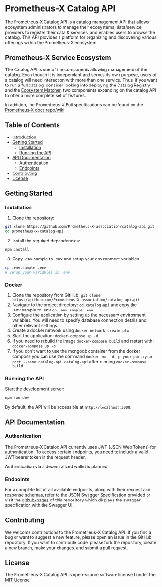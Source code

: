 # Prometheus-X Catalog API

The Prometheus-X Catalog API is a catalog management API that allows ecosystem administrators to manage their ecosystems, data/service providers to register their data & services, and enables users to browse the catalog. This API provides a platform for organizing and discovering various offerings within the Prometheus-X ecosystem.

## Prometheus-X Service Ecosystem

The Catalog API is one of the components allowing management of the catalog. Even though it is independant and serves its own purpose, users of a catalog will need interaction with more than one service. Thus, if you want to run a full catalog, consider looking into deploying the [Catalog Registry](https://github.com/Prometheus-X-association/catalog-registry) and the [Ecosystem Matcher](https://github.com/Prometheus-X-association/ecosystem-matcher), two components expanding on the catalog API to offer a more complete set of features.

In addition, the Prometheus-X Full specifications can be found on the [Prometheus-X docs repo/wiki](https://github.com/Prometheus-X-association/docs/wiki/Prometheus%E2%80%90X-Building-Blocks:-Enabling-Secure-Data-Ecosystems-and-Consent%E2%80%90driven-Data-Sharing)

## Table of Contents

- [Introduction](#prometheus-x-catalog-api)
- [Getting Started](#getting-started)
  - [Installation](#installation)
  - [Running the API](#running-the-api)
- [API Documentation](#api-documentation)
  - [Authentication](#authentication)
  - [Endpoints](#endpoints)
- [Contributing](#contributing)
- [License](#license)

## Getting Started

### Installation

1. Clone the repository:

```bash
git clone https://github.com/Prometheus-X-association/catalog-api.git
cd prometheus-x-catalog-api
```

2. Install the required dependencies:

```bash
npm install
```

3. Copy .env.sample to .env and setup your environment variables
```bash
cp .env.sample .env
# Setup your variables in .env
```

### Docker
1. Clone the repository from GitHub: `git clone https://github.com/Prometheus-X-association/catalog-api.git`
2. Navigate to the project directory: `cd catalog-api` and copy the .env.sample to .env `cp .env.sample .env`
3. Configure the application by setting up the necessary environment variables. You will need to specify database connection details and other relevant settings.
4. Create a docker network using `docker network create ptx`
5. Start the application: `docker-compose up -d`
6. If you need to rebuild the image `docker-compose build` and restart with: `docker-compose up -d`
7. If you don't want to use the mongodb container from the docker compose you can use the command `docker run -d -p your-port:your-port --name catalog-api catalog-api` after running `docker-compose build`


### Running the API

Start the development server:

```bash
npm run dev
```


By default, the API will be accessible at `http://localhost:3000`.

## API Documentation

### Authentication

The Prometheus-X Catalog API currently uses JWT (JSON Web Tokens) for authentication. To access certain endpoints, you need to include a valid JWT bearer token in the request header.

Authentication via a decentralized wallet is planned.

### Endpoints

For a complete list of all available endpoints, along with their request and response schemas, refer to the [JSON Swagger Specification](./docs/swagger.json) provided or visit the [github-pages](https://prometheus-x-association.github.io/catalog-api/) of this repository which displays the swagger specification with the Swagger UI.

## Contributing

We welcome contributions to the Prometheus-X Catalog API. If you find a bug or want to suggest a new feature, please open an issue in the GitHub repository. If you want to contribute code, please fork the repository, create a new branch, make your changes, and submit a pull request.

## License

The Prometheus-X Catalog API is open-source software licensed under the [MIT License](LICENSE).
